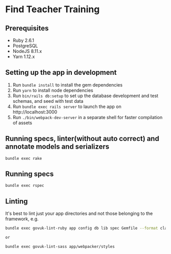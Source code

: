 # Find Teacher Training

## Prerequisites

- Ruby 2.6.1
- PostgreSQL
- NodeJS 8.11.x
- Yarn 1.12.x

## Setting up the app in development

1. Run `bundle install` to install the gem dependencies
2. Run `yarn` to install node dependencies
3. Run `bin/rails db:setup` to set up the database development and test schemas, and seed with test data
4. Run `bundle exec rails server` to launch the app on http://localhost:3000
5. Run `./bin/webpack-dev-server` in a separate shell for faster compilation of assets

## Running specs, linter(without auto correct) and annotate models and serializers

```
bundle exec rake
```

## Running specs

```
bundle exec rspec
```

## Linting

It's best to lint just your app directories and not those belonging to the framework, e.g.

```bash
bundle exec govuk-lint-ruby app config db lib spec Gemfile --format clang -a

or

bundle exec govuk-lint-sass app/webpacker/styles
```
